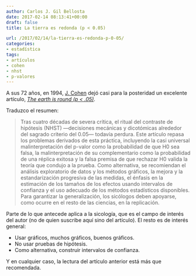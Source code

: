 ```yaml
---
author: Carlos J. Gil Bellosta
date: 2017-02-14 08:13:41+00:00
draft: false
title: La tierra es redonda (p < 0.05)

url: /2017/02/14/la-tierra-es-redonda-p-0-05/
categories:
- estadística
tags:
- artículos
- cohen
- nhst
- p-valores
---
```


A sus 72 años, en 1994, [J. Cohen](https://en.wikipedia.org/wiki/Jacob_Cohen_(statistician)) dejó casi para la posteridad un excelente artículo, [_The earth is round (p < .05)_](http://www.ics.uci.edu/~sternh/courses/210/cohen94_pval.pdf).

Traduzco el resumen:

>Tras cuatro décadas de severa crítica, el ritual del contraste de hipótesis (NHST) —decisiones mecánicas y dicotómicas alrededor del sagrado criterio del 0.05— todavía perdura. Este artículo repasa los problemas derivados de esta práctica, incluyendo la casi universal malinterpretación del p-valor como la probabilidad de que H0 sea falsa, la malinterpretación de su complementario como la probabilidad de una réplica exitosa y la falsa premisa de que rechazar H0 valida la teoría que condujo a la prueba. Como alternativa, se recomiendan el análisis exploratorio de datos y los métodos gráficos, la mejora y la estandarización progresiva de las medidas, el énfasis en la estimación de los tamaños de los efectos usando intervalos de confianza y el uso adecuado de los métodos estadísticos disponibles. Para garantizar la generalización, los sicólogos deben apoyarse, como ocurre en el resto de las ciencias, en la replicación.

Parte de lo que antecede aplica a la sicología, que es el campo de interés del autor (no de quien suscribe aquí sino del artículo). El resto es de interés general:

* Usar gráficos, muchos gráficos, buenos gráficos.
* No usar pruebas de hipótesis.
* Como alternativa, construir intervalos de confianza.

Y en cualquier caso, la lectura del artículo anterior está más que recomendada.
